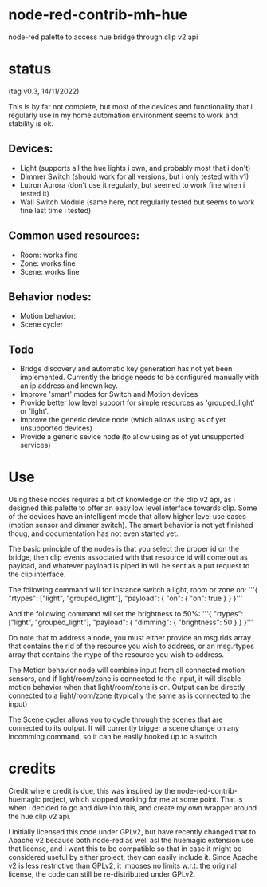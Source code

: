 # node-red-contrib-mh-hue
node-red palette to access hue bridge through clip v2 api

# status
(tag v0.3, 14/11/2022)

This is by far not complete, but most of the devices and functionality that i regularly use
in my home automation environment seems to work and stability is ok.

## Devices:
- Light (supports all the hue lights i own, and probably most that i don't)
- Dimmer Switch (should work for all versions, but i only tested with v1)
- Lutron Aurora (don't use it regularly, but seemed to work fine when i tested it)
- Wall Switch Module (same here, not regularly tested but seems to work fine last time i tested)

## Common used resources:
- Room: works fine
- Zone: works fine
- Scene: works fine

## Behavior nodes:
- Motion behavior:
- Scene cycler

## Todo
- Bridge discovery and automatic key generation has not yet been implemented. Currently the 
  bridge needs to be configured manually with an ip address and known key.
- Improve 'smart' modes for Switch and Motion devices
- Provide better low level support for simple resources as 'grouped_light' or 'light'.
- Improve the generic device node (which allows using as of yet unsupported devices)
- Provide a generic sevice node (to allow using as of yet unsupported services)

# Use
Using these nodes requires a bit of knowledge on the clip v2 api, as i designed this palette
to offer an easy low level interface towards clip. Some of the devices have an intelligent mode
that allow higher level use cases (motion sensor and dimmer switch). The smart behavior is not
yet finished thoug, and documentation has not even started yet.

The basic principle of the nodes is that you select the proper id on the bridge, then clip events
associated with that resource id will come out as payload, and whatever payload is piped in
will be sent as a put request to the clip interface.

The following command will for instance switch a light, room or zone on:
'''{ "rtypes": ["light", "grouped_light"], "payload": { "on": { "on": true } } }'''

And the following command wil set the brightness to 50%:
'''{ "rtypes": ["light", "grouped_light"], "payload": { "dimming": { "brightness": 50 } } }'''

Do note that to address a node, you must either provide an msg.rids array that contains the rid
of the resource you wish to address, or an msg.rtypes array that contains the rtype of the resource
you wish to address.

The Motion behavior node will combine input from all connected motion sensors, and if light/room/zone is connected to the input, it will disable motion behavior when that light/room/zone is on.
Output can be directly connected to a light/room/zone (typically the same as is connected to the input)

The Scene cycler allows you to cycle through the scenes that are connected to its output. It will
currently trigger a scene change on any incomming command, so it can be easily hooked up to a switch.

# credits
Credit where credit is due, this was inspired by the node-red-contrib-huemagic project, which stopped working for me at some point.
That is when i decided to go and dive into this, and create my own wrapper around the hue clip v2 api.

I initially licensed this code under GPLv2, but have recently changed that to Apache v2 because both node-red as well asl the huemagic extension
use that license, and i want this to be compatible so that in case it might be considered useful by either project, they can easily include it.
Since Apache v2 is less restrictive than GPLv2, it imposes no limits w.r.t. the original license, the code can still be re-distributed under GPLv2.
